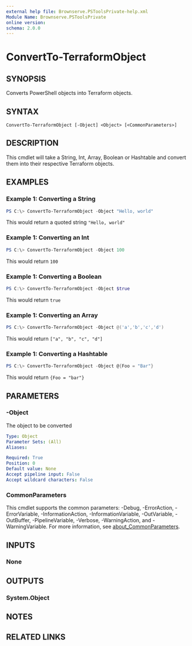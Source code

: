 ```yaml
---
external help file: Brownserve.PSToolsPrivate-help.xml
Module Name: Brownserve.PSToolsPrivate
online version:
schema: 2.0.0
---
```


# ConvertTo-TerraformObject

## SYNOPSIS
Converts PowerShell objects into Terraform objects.

## SYNTAX

```
ConvertTo-TerraformObject [-Object] <Object> [<CommonParameters>]
```

## DESCRIPTION
This cmdlet will take a String, Int, Array, Boolean or Hashtable and convert them into their respective Terraform objects.

## EXAMPLES

### Example 1: Converting a String
```powershell
PS C:\> ConvertTo-TerraformObject -Object "Hello, world"
```

This would return a quoted string `"Hello, world"`

### Example 1: Converting an Int
```powershell
PS C:\> ConvertTo-TerraformObject -Object 100
```

This would return `100`

### Example 1: Converting a Boolean
```powershell
PS C:\> ConvertTo-TerraformObject -Object $true
```

This would return `true`

### Example 1: Converting an Array
```powershell
PS C:\> ConvertTo-TerraformObject -Object @('a','b','c','d')
```

This would return `["a", "b", "c", "d"]`

### Example 1: Converting a Hashtable
```powershell
PS C:\> ConvertTo-TerraformObject -Object @{Foo = "Bar"}
```

This would return `{Foo = "bar"}`

## PARAMETERS

### -Object
The object to be converted

```yaml
Type: Object
Parameter Sets: (All)
Aliases:

Required: True
Position: 0
Default value: None
Accept pipeline input: False
Accept wildcard characters: False
```

### CommonParameters
This cmdlet supports the common parameters: -Debug, -ErrorAction, -ErrorVariable, -InformationAction, -InformationVariable, -OutVariable, -OutBuffer, -PipelineVariable, -Verbose, -WarningAction, and -WarningVariable. For more information, see [about_CommonParameters](http://go.microsoft.com/fwlink/?LinkID=113216).

## INPUTS

### None

## OUTPUTS

### System.Object
## NOTES

## RELATED LINKS
